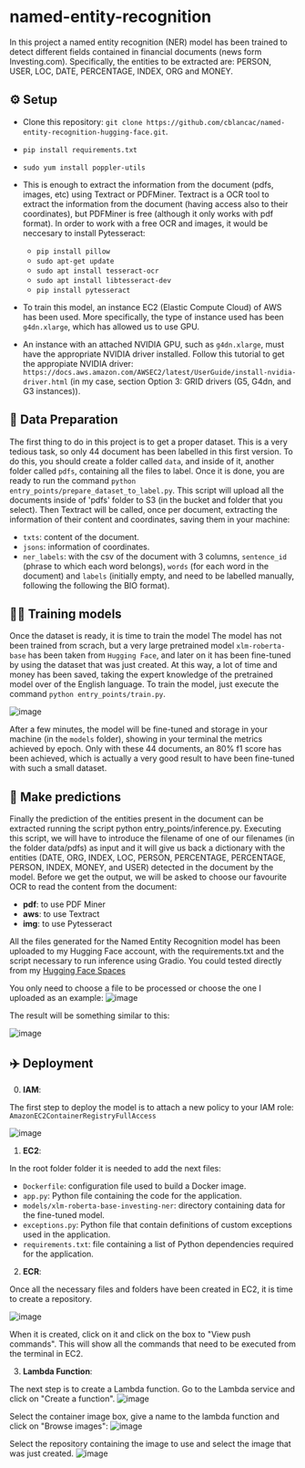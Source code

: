 # named-entity-recognition

In this project a named entity recognition (NER) model has been trained to detect different fields contained in financial documents (news form Investing.com). Specifically, the entities to be extracted are: PERSON, USER, LOC, DATE, PERCENTAGE, INDEX, ORG and MONEY.

## :gear: Setup
- Clone this repository: `git clone https://github.com/cblancac/named-entity-recognition-hugging-face.git`.
- `pip install requirements.txt`
- `sudo yum install poppler-utils`
- This is enough to extract the information from the document (pdfs, images, etc) using Textract or PDFMiner. Textract is a OCR tool to extract the information from the document (having access also to their coordinates), but PDFMiner is free (although it only works with pdf format). In order to work with a free OCR and images, it would be neccesary to install Pytesseract:
    - `pip install pillow`
    - `sudo apt-get update`
    - `sudo apt install tesseract-ocr`
    - `sudo apt install libtesseract-dev`
    - `pip install pytesseract`

- To train this model, an instance EC2 (Elastic Compute Cloud) of AWS has been used. More specifically, the type of instance used has been `g4dn.xlarge`, which has allowed us to use GPU.
- An instance with an attached NVIDIA GPU, such as `g4dn.xlarge`, must have the appropriate NVIDIA driver installed. Follow this tutorial to get the appropiate NVIDIA driver: `https://docs.aws.amazon.com/AWSEC2/latest/UserGuide/install-nvidia-driver.html` (in my case, section Option 3: GRID drivers (G5, G4dn, and G3 instances)).


## 	:construction: Data Preparation
The first thing to do in this project is to get a proper dataset. This is a very tedious task, so only 44 document has been labelled in this first version. To do this, you should create a folder called `data`, and inside of it, another folder called `pdfs`, containing all the files to label. Once it is done, you are ready to run the command `python entry_points/prepare_dataset_to_label.py`. This script will upload all the documents inside of 'pdfs' folder to S3 (in the bucket and folder that you select). Then Textract will be called, once per document, extracting the information of their content and coordinates, saving them in your machine:
- `txts`: content of the document.
- `jsons`: information of coordinates.
- `ner_labels`: with the csv of the document with 3 columns, `sentence_id` (phrase to which each word belongs), `words` (for each word in the document) and `labels` (initially empty, and need to be labelled manually, following the following the BIO format).


## 	:weight_lifting_man: Training models
Once the dataset is ready, it is time to train the model The model has not been trained from scrach, but a very large pretrained model `xlm-roberta-base` has been taken from `Hugging Face`, and later on it has been fine-tuned by using the dataset that was just created. At this way, a lot of time and money has been saved, taking the expert knowledge of the pretrained model over of the English language. To train the model, just execute the command `python entry_points/train.py`.

![image](https://github.com/cblancac/named-entity-recognition-hugging-face/assets/105242658/f686ebfa-42ef-42b8-912f-d927b882fbfa)

After a few minutes, the model will be fine-tuned and storage in your machine (in the `models` folder), showing in your terminal the metrics achieved by epoch. Only with these 44 documents, an 80% f1 score has been achieved, which is actually a very good result to have been fine-tuned with such a small dataset.


## :tada: Make predictions
Finally the prediction of the entities present in the document can be extracted running the script python entry_points/inference.py. Executing this script, we will have to introduce the filename of one of our filenames (in the folder data/pdfs) as input and it will give us back a dictionary with the entities (DATE, ORG, INDEX, LOC, PERSON, PERCENTAGE, PERCENTAGE, PERSON, INDEX, MONEY, and USER) detected in the document by the model. Before we get the output, we will be asked to choose our favourite OCR to read the content from the document:

* **pdf**: to use PDF Miner
* **aws**: to use Textract
* **img**: to use Pytesseract

All the files generated for the Named Entity Recognition model has been uploaded to my Hugging Face account, with the requirements.txt and the script necessary to run inference using Gradio. You could tested directly from my [Hugging Face Spaces]([https://huggingface.co/spaces/carblacac/emotion-detection](https://huggingface.co/spaces/carblacac/ner-investing))

You only need to choose a file to be processed or choose the one I uploaded as an example: 
![image](https://github.com/cblancac/named-entity-recognition-hugging-face/assets/105242658/b370f999-437e-4dfe-a957-2a6677a7674f)


The result will be something similar to this:

![image](https://github.com/cblancac/named-entity-recognition-hugging-face/assets/105242658/9a2c0df0-fcbd-444b-a140-43d4cf4d4fac)



## :airplane: Deployment

0. **IAM**:

The first step to deploy the model is to attach a new policy to your IAM role: `AmazonEC2ContainerRegistryFullAccess` 

![image](https://github.com/cblancac/named-entity-recognition-hugging-face/assets/105242658/c27046b0-208f-4ad8-be18-72b96280bed0)


1. **EC2**:

In the root folder folder it is needed to add the next files:
  * `Dockerfile`: configuration file used to build a Docker image.
  * `app.py`: Python file containing the code for the application.
  * `models/xlm-roberta-base-investing-ner`: directory containing data for the fine-tuned model.
  * `exceptions.py`: Python file that contain definitions of custom exceptions used in the application.
  * `requirements.txt`: file containing a list of Python dependencies required for the application.


2. **ECR**:

Once all the necessary files and folders have been created in EC2, it is time to create a repository.

![image](https://github.com/user-attachments/assets/7571a9cb-69c9-4b67-b478-506b077300b1)

When it is created, click on it and click on the box to "View push commands". This will show all the commands that need to be executed from the terminal in EC2.


3. **Lambda Function**:

The next step is to create a Lambda function. Go to the Lambda service and click on "Create a function". 
![image](https://github.com/user-attachments/assets/539bad35-4ab1-4468-863c-98bf1efaffaf)

Select the container image box, give a name to the lambda function and click on "Browse images":
![image](https://github.com/user-attachments/assets/9beb4d53-99b0-482a-9d7b-726c6325b962)

Select the repository containing the image to use and select the image that was just created.
![image](https://github.com/user-attachments/assets/290a9f1d-4b94-4eb4-a318-2cb19778d263)


